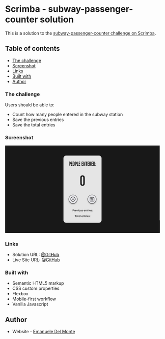 # Scrimba - subway-passenger-counter solution

This is a solution to the [subway-passenger-counter challenge on Scrimba](https://scrimba.com/learn/learnjavascript/).

## Table of contents

- [The challenge](#the-challenge)
- [Screenshot](#screenshot)
- [Links](#links)
- [Built with](#built-with)
- [Author](#author)

### The challenge

Users should be able to:

- Count how many people entered in the subway station
- Save the previous entries
- Save the total entries

### Screenshot

![screenshot](./screenshots/screenshot.png)

### Links

- Solution URL: [@GitHub](https://github.com/xdelmo/subway-passenger-counter)
- Live Site URL: [@GitHub](https://htmlpreview.github.io/?https://github.com/xdelmo/subway-passenger-counter/blob/master/index.html)

### Built with

- Semantic HTML5 markup
- CSS custom properties
- Flexbox
- Mobile-first workflow
- Vanilla Javascript

## Author

- Website - [Emanuele Del Monte](https://www.emanueledelmonte.com)
